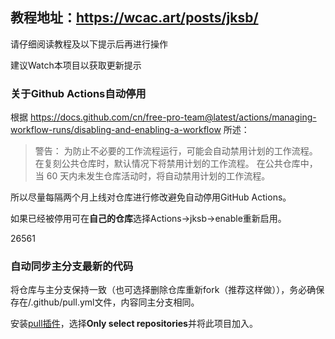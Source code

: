 ## 教程地址：https://wcac.art/posts/jksb/ ##

请仔细阅读教程及以下提示后再进行操作

建议Watch本项目以获取更新提示



### 关于Github Actions自动停用
 根据 https://docs.github.com/cn/free-pro-team@latest/actions/managing-workflow-runs/disabling-and-enabling-a-workflow 所述：

>警告： 为防止不必要的工作流程运行，可能会自动禁用计划的工作流程。 在复刻公共仓库时，默认情况下将禁用计划的工作流程。 在公共仓库中，当 60 天内未发生仓库活动时，将自动禁用计划的工作流程。

所以尽量每隔两个月上线对仓库进行修改避免自动停用GitHub Actions。

如果已经被停用可在**自己的仓库**选择Actions->jksb->enable重新启用。

26561

### 自动同步主分支最新的代码
将仓库与主分支保持一致（也可选择删除仓库重新fork（推荐这样做）），务必确保存在/.github/pull.yml文件，内容同主分支相同。

安装[pull插件][1]，选择**Only select repositories**并将此项目加入。

  [1]: https://github.com/apps/pull
